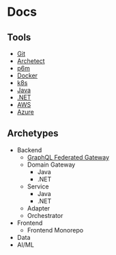 # Docs

## Tools
- [Git](./git/git.md)
- [Archetect](./archetect/archetect.md)
- [p6m](./p6m/p6m.md)
- [Docker](./docker/docker.md)
- [k8s](./k8s/k8s.md)
- [Java](./java/java.md)
- [.NET](./dotnet/dotnet.md)
- [AWS](./aws/aws.md)
- [Azure](./azure/azure.md)


## Archetypes
- Backend
  - [GraphQL Federated Gateway](./archetypes/backend/graphql_federated_gateway.md)
  - Domain Gateway
    - Java
    - .NET
  - Service
    - Java
    - .NET
  - Adapter
  - Orchestrator
- Frontend
  - Frontend Monorepo
- Data
- AI/ML

